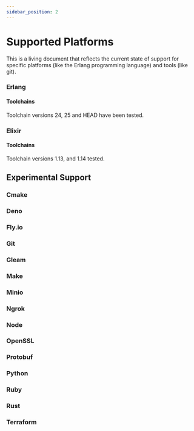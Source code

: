 ```yaml
---
sidebar_position: 2
---
```


# Supported Platforms

This is a living document that reflects the current state of support for
specific platforms (like the Erlang programming language) and tools (like git).

### Erlang

#### Toolchains

Toolchain versions 24, 25 and HEAD have been tested.

### Elixir

#### Toolchains

Toolchain versions 1.13, and 1.14 tested.

## Experimental Support

### Cmake

### Deno

### Fly.io

### Git

### Gleam

### Make

### Minio

### Ngrok

### Node

### OpenSSL

### Protobuf

### Python

### Ruby

### Rust

### Terraform

